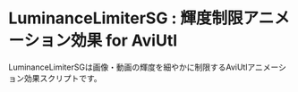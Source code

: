 # LuminanceLimiterSG : 輝度制限アニメーション効果 for AviUtl
LuminanceLimiterSGは画像・動画の輝度を細やかに制限するAviUtlアニメーション効果スクリプトです。
